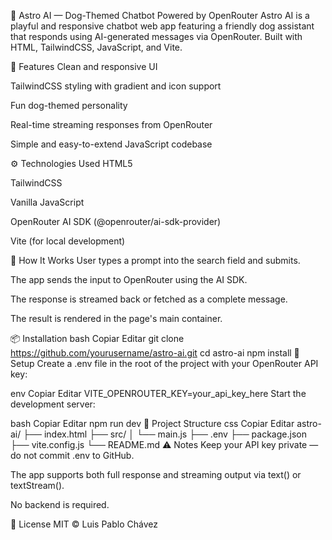 🐾 Astro AI — Dog-Themed Chatbot Powered by OpenRouter
Astro AI is a playful and responsive chatbot web app featuring a friendly dog assistant that responds using AI-generated messages via OpenRouter. Built with HTML, TailwindCSS, JavaScript, and Vite.

🚀 Features
Clean and responsive UI

TailwindCSS styling with gradient and icon support

Fun dog-themed personality

Real-time streaming responses from OpenRouter

Simple and easy-to-extend JavaScript codebase

⚙️ Technologies Used
HTML5

TailwindCSS

Vanilla JavaScript

OpenRouter AI SDK (@openrouter/ai-sdk-provider)

Vite (for local development)

🧠 How It Works
User types a prompt into the search field and submits.

The app sends the input to OpenRouter using the AI SDK.

The response is streamed back or fetched as a complete message.

The result is rendered in the page's main container.

📦 Installation
bash
Copiar
Editar
git clone https://github.com/yourusername/astro-ai.git
cd astro-ai
npm install
🔑 Setup
Create a .env file in the root of the project with your OpenRouter API key:

env
Copiar
Editar
VITE_OPENROUTER_KEY=your_api_key_here
Start the development server:

bash
Copiar
Editar
npm run dev
📁 Project Structure
css
Copiar
Editar
astro-ai/
├── index.html
├── src/
│ └── main.js
├── .env
├── package.json
├── vite.config.js
└── README.md
⚠️ Notes
Keep your API key private — do not commit .env to GitHub.

The app supports both full response and streaming output via text() or textStream().

No backend is required.

📜 License
MIT © Luis Pablo Chávez
